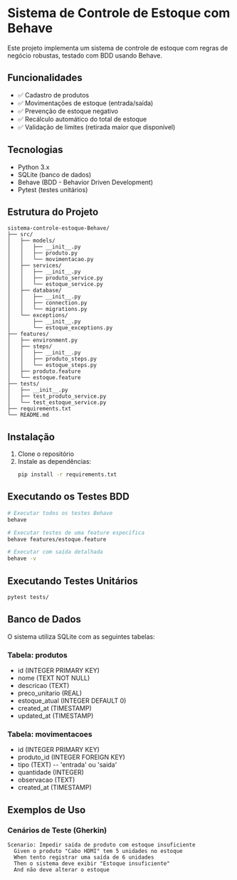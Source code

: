 # Sistema de Controle de Estoque com Behave

Este projeto implementa um sistema de controle de estoque com regras de negócio robustas, testado com BDD usando Behave.

## Funcionalidades

- ✅ Cadastro de produtos
- ✅ Movimentações de estoque (entrada/saída)
- ✅ Prevenção de estoque negativo
- ✅ Recálculo automático do total de estoque
- ✅ Validação de limites (retirada maior que disponível)

## Tecnologias

- Python 3.x
- SQLite (banco de dados)
- Behave (BDD - Behavior Driven Development)
- Pytest (testes unitários)

## Estrutura do Projeto

```
sistema-controle-estoque-Behave/
├── src/
│   ├── models/
│   │   ├── __init__.py
│   │   ├── produto.py
│   │   └── movimentacao.py
│   ├── services/
│   │   ├── __init__.py
│   │   ├── produto_service.py
│   │   └── estoque_service.py
│   ├── database/
│   │   ├── __init__.py
│   │   ├── connection.py
│   │   └── migrations.py
│   └── exceptions/
│       ├── __init__.py
│       └── estoque_exceptions.py
├── features/
│   ├── environment.py
│   ├── steps/
│   │   ├── __init__.py
│   │   ├── produto_steps.py
│   │   └── estoque_steps.py
│   ├── produto.feature
│   └── estoque.feature
├── tests/
│   ├── __init__.py
│   ├── test_produto_service.py
│   └── test_estoque_service.py
├── requirements.txt
└── README.md
```

## Instalação

1. Clone o repositório
2. Instale as dependências:
   ```bash
   pip install -r requirements.txt
   ```

## Executando os Testes BDD

```bash
# Executar todos os testes Behave
behave

# Executar testes de uma feature específica
behave features/estoque.feature

# Executar com saída detalhada
behave -v
```

## Executando Testes Unitários

```bash
pytest tests/
```

## Banco de Dados

O sistema utiliza SQLite com as seguintes tabelas:

### Tabela: produtos
- id (INTEGER PRIMARY KEY)
- nome (TEXT NOT NULL)
- descricao (TEXT)
- preco_unitario (REAL)
- estoque_atual (INTEGER DEFAULT 0)
- created_at (TIMESTAMP)
- updated_at (TIMESTAMP)

### Tabela: movimentacoes
- id (INTEGER PRIMARY KEY)
- produto_id (INTEGER FOREIGN KEY)
- tipo (TEXT) -- 'entrada' ou 'saida'
- quantidade (INTEGER)
- observacao (TEXT)
- created_at (TIMESTAMP)

## Exemplos de Uso

### Cenários de Teste (Gherkin)

```gherkin
Scenario: Impedir saída de produto com estoque insuficiente
  Given o produto "Cabo HDMI" tem 5 unidades no estoque
  When tento registrar uma saída de 6 unidades
  Then o sistema deve exibir "Estoque insuficiente"
  And não deve alterar o estoque
```
